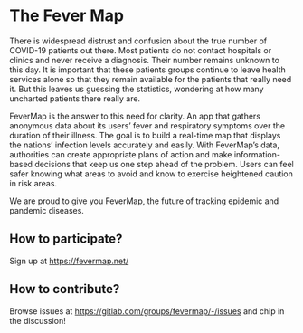 # The Fever Map

There is widespread distrust and confusion about the true number of COVID-19 patients out there. Most patients do not contact hospitals or clinics and never receive a diagnosis. Their number remains unknown to this day. It is important that these patients groups continue to leave health services alone so that they remain available for the patients that really need it. But this leaves us guessing the statistics, wondering at how many uncharted patients there really are.

FeverMap is the answer to this need for clarity. An app that gathers anonymous data about its users’ fever and respiratory symptoms over the duration of their illness.  The goal is to build a real-time map that displays the nations’ infection levels accurately and easily.
With FeverMap’s data, authorities can create appropriate plans of action and make information-based decisions that keep us one step ahead of the problem. Users can feel safer knowing what areas to avoid and know to exercise heightened caution in risk areas.

We are proud to give you FeverMap, the future of tracking epidemic and pandemic diseases.


## How to participate?

Sign up at https://fevermap.net/

## How to contribute?

Browse issues at https://gitlab.com/groups/fevermap/-/issues and chip in the discussion!
